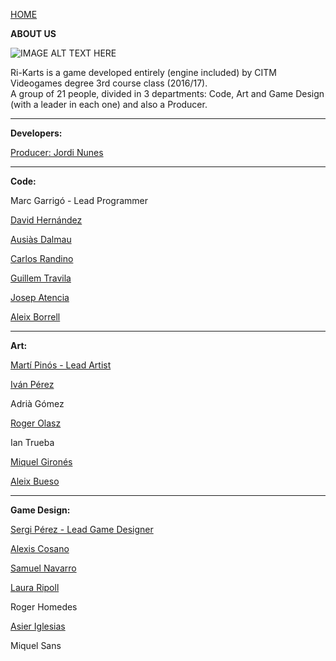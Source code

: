 ﻿[HOME](index.md)

**ABOUT US**

![IMAGE ALT TEXT HERE](http://i.imgur.com/VABALcI.png)

Ri-Karts is a game developed entirely (engine included) by CITM Videogames degree 3rd course class (2016/17).   
A group of 21 people, divided in 3 departments: Code, Art and Game Design (with a leader in each one) and also a Producer.

***

**Developers:**

[Producer: Jordi Nunes](jnunes.md)

***

**Code:**

Marc Garrigó - Lead Programmer

[David Hernández](dhernandez.md)

[Ausiàs Dalmau](aDalmau.md)

[Carlos Randino](crandino.md)

[Guillem Travila](gtravila.md)

[Josep Atencia](jatencia.md)

[Aleix Borrell](aborrell.md)

***


**Art:**

[Martí Pinós - Lead Artist](mpinos.md)

[Iván Pérez](iperez.md)

Adrià Gómez

[Roger Olasz](rolasz.md)

Ian Trueba

[Miquel Gironés](mgirones.md)

[Aleix Bueso](abueso.md)

***


**Game Design:**

[Sergi Pérez - Lead Game Designer](sperez.md)

[Alexis Cosano](acosano.md)

[Samuel Navarro](snavarro.md)

[Laura Ripoll](lripoll.md)

Roger Homedes

[Asier Iglesias](aiglesias.md)

Miquel Sans

